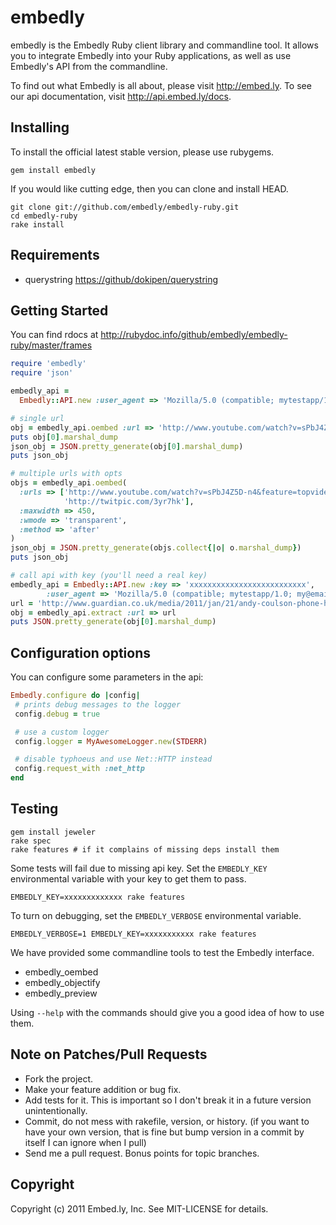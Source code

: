 # embedly

embedly is the Embedly Ruby client library and commandline tool.  It allows
you to integrate Embedly into your Ruby applications, as well as use
Embedly's API from the commandline.

To find out what Embedly is all about, please visit http://embed.ly.  To see
our api documentation, visit http://api.embed.ly/docs.

## Installing

To install the official latest stable version, please use rubygems.

    gem install embedly

If you would like cutting edge, then you can clone and install HEAD.

    git clone git://github.com/embedly/embedly-ruby.git
    cd embedly-ruby
    rake install

## Requirements

* querystring <https://github/dokipen/querystring>

## Getting Started

You can find rdocs at http://rubydoc.info/github/embedly/embedly-ruby/master/frames

```ruby
require 'embedly'
require 'json'

embedly_api =
  Embedly::API.new :user_agent => 'Mozilla/5.0 (compatible; mytestapp/1.0; my@email.com)'

# single url
obj = embedly_api.oembed :url => 'http://www.youtube.com/watch?v=sPbJ4Z5D-n4&feature=topvideos'
puts obj[0].marshal_dump
json_obj = JSON.pretty_generate(obj[0].marshal_dump)
puts json_obj

# multiple urls with opts
objs = embedly_api.oembed(
  :urls => ['http://www.youtube.com/watch?v=sPbJ4Z5D-n4&feature=topvideos',
            'http://twitpic.com/3yr7hk'],
  :maxwidth => 450,
  :wmode => 'transparent',
  :method => 'after'
)
json_obj = JSON.pretty_generate(objs.collect{|o| o.marshal_dump})
puts json_obj

# call api with key (you'll need a real key)
embedly_api = Embedly::API.new :key => 'xxxxxxxxxxxxxxxxxxxxxxxxxx',
        :user_agent => 'Mozilla/5.0 (compatible; mytestapp/1.0; my@email.com)'
url = 'http://www.guardian.co.uk/media/2011/jan/21/andy-coulson-phone-hacking-statement'
obj = embedly_api.extract :url => url
puts JSON.pretty_generate(obj[0].marshal_dump)
```

## Configuration options

You can configure some parameters in the api:

```ruby
Embedly.configure do |config|
 # prints debug messages to the logger
 config.debug = true

 # use a custom logger
 config.logger = MyAwesomeLogger.new(STDERR)

 # disable typhoeus and use Net::HTTP instead
 config.request_with :net_http
end
```

## Testing

    gem install jeweler
    rake spec
    rake features # if it complains of missing deps install them

Some tests will fail due to missing api key.  Set the `EMBEDLY_KEY` environmental
variable with your key to get them to pass.

    EMBEDLY_KEY=xxxxxxxxxxxxx rake features

To turn on debugging, set the `EMBEDLY_VERBOSE` environmental variable.

    EMBEDLY_VERBOSE=1 EMBEDLY_KEY=xxxxxxxxxxx rake features

We have provided some commandline tools to test the Embedly interface.

* embedly_oembed
* embedly_objectify
* embedly_preview

Using `--help` with the commands should give you a good idea of how to use them.

## Note on Patches/Pull Requests

* Fork the project.
* Make your feature addition or bug fix.
* Add tests for it. This is important so I don't break it in a
  future version unintentionally.
* Commit, do not mess with rakefile, version, or history.
  (if you want to have your own version, that is fine but bump version in a commit by itself I can ignore when I pull)
* Send me a pull request. Bonus points for topic branches.

## Copyright

Copyright (c) 2011 Embed.ly, Inc. See MIT-LICENSE for details.
